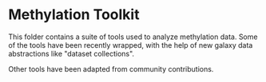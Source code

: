 Methylation Toolkit
====

This folder contains a suite of tools used to analyze methylation data. Some of the tools have been recently wrapped, with the help of new galaxy data abstractions like "dataset collections".

Other tools have been adapted from community contributions.